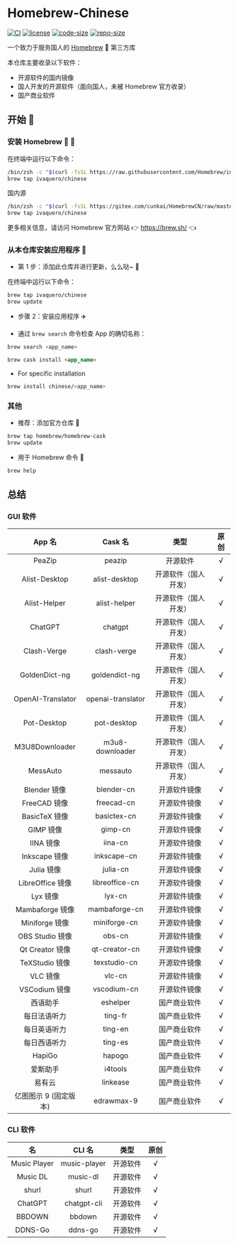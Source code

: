 # Homebrew-Chinese

[![CI](https://github.com/ivaquero/homebrew-chinese/actions/workflows/main.yml/badge.svg)](https://github.com/ivaquero/homebrew-chinese/actions/workflows/main.yml) [![license](https://img.shields.io/github/license/ivaquero/homebrew-chinese.svg)](https://img.shields.io/github/languages/license/homebrew-chinese.svg) [![code-size](https://img.shields.io/github/languages/code-size/ivaquero/homebrew-chinese.svg)](https://img.shields.io/github/languages/code-size/ivaquero/homebrew-chinese.svg) [![repo-size](https://img.shields.io/github/repo-size/ivaquero/homebrew-chinese.svg)](https://img.shields.io/github/repo-size/ivaquero/homebrew-chinese.svg)

一个致力于服务国人的 [Homebrew](https://github.com/Homebrew/brew) 🍺 第三方库

本仓库主要收录以下软件：

- 开源软件的国内镜像
- 国人开发的开源软件（面向国人，未被 Homebrew 官方收录）
- 国产商业软件

## 开始 🏃

### 安装 Homebrew 🍺 🚴

在终端中运行以下命令：

```sh
/bin/zsh -c "$(curl -fsSL https://raw.githubusercontent.com/Homebrew/install/master/install.sh)"
brew tap ivaquero/chinese
```

国内源

```sh
/bin/zsh -c "$(curl -fsSL https://gitee.com/cunkai/HomebrewCN/raw/master/Homebrew.sh)"
brew tap ivaquero/chinese
```

更多相关信息，请访问 Homebrew 官方网站 👉 https://brew.sh/ 👈

### 从本仓库安装应用程序 🚅

- 第 1 步：添加此仓库并进行更新，么么哒~ 💋

在终端中运行以下命令：

```sh
brew tap ivaquero/chinese
brew update
```

- 步骤 2：安装应用程序 ✈️

- 通过 `brew search` 命令检查 App 的确切名称：

```sh
brew search <app_name>
```

```markdown
brew cask install <app_name>
```

- For specific installation

```sh
brew install chinese/<app_name>
```

### 其他

- 推荐：添加官方仓库 🚀

```sh
brew tap homebrew/homebrew-cask
brew update
```

- 用于 Homebrew 命令 📖

```sh
brew help
```

## 总结

### GUI 软件

|        App 名         |      Cask 名      |         类型         | 原创 |
| :-------------------: | :---------------: | :------------------: | :--: |
|        PeaZip         |      peazip       |       开源软件       |  √   |
|     Alist-Desktop     |   alist-desktop   | 开源软件（国人开发） |  √   |
|     Alist-Helper      |   alist-helper    | 开源软件（国人开发） |  √   |
|        ChatGPT        |      chatgpt      | 开源软件（国人开发） |  √   |
|      Clash-Verge      |    clash-verge    | 开源软件（国人开发） |  √   |
|     GoldenDict-ng     |   goldendict-ng   | 开源软件（国人开发） |  √   |
|   OpenAI-Translator   | openai-translator | 开源软件（国人开发） |  √   |
|      Pot-Desktop      |    pot-desktop    | 开源软件（国人开发） |  √   |
|    M3U8Downloader     |  m3u8-downloader  | 开源软件（国人开发） |  √   |
|       MessAuto        |     messauto      | 开源软件（国人开发） |  √   |
|     Blender 镜像      |    blender-cn     |     开源软件镜像     |  √   |
|     FreeCAD 镜像      |    freecad-cn     |     开源软件镜像     |  √   |
|     BasicTeX 镜像     |    basictex-cn    |     开源软件镜像     |  √   |
|       GIMP 镜像       |      gimp-cn      |     开源软件镜像     |  √   |
|       IINA 镜像       |      iina-cn      |     开源软件镜像     |  √   |
|     Inkscape 镜像     |    inkscape-cn    |     开源软件镜像     |  √   |
|      Julia 镜像       |     julia-cn      |     开源软件镜像     |  √   |
|   LibreOffice 镜像    |  libreoffice-cn   |     开源软件镜像     |  √   |
|       Lyx 镜像        |      lyx-cn       |     开源软件镜像     |  √   |
|    Mambaforge 镜像    |   mambaforge-cn   |     开源软件镜像     |  √   |
|    Miniforge 镜像     |   miniforge-cn    |     开源软件镜像     |  √   |
|    OBS Studio 镜像    |      obs-cn       |     开源软件镜像     |  √   |
|    Qt Creator 镜像    |   qt-creator-cn   |     开源软件镜像     |  √   |
|    TeXStudio 镜像     |   texstudio-cn    |     开源软件镜像     |  √   |
|       VLC 镜像        |      vlc-cn       |     开源软件镜像     |  √   |
|     VSCodium 镜像     |    vscodium-cn    |     开源软件镜像     |  √   |
|       西语助手        |     eshelper      |     国产商业软件     |  √   |
|     每日法语听力      |      ting-fr      |     国产商业软件     |  √   |
|     每日英语听力      |      ting-en      |     国产商业软件     |  √   |
|     每日西语听力      |      ting-es      |     国产商业软件     |  √   |
|        HapiGo         |      hapogo       |     国产商业软件     |  √   |
|       爱斯助手        |      i4tools      |     国产商业软件     |  √   |
|        易有云         |     linkease      |     国产商业软件     |  √   |
| 亿图图示 9 (固定版本) |    edrawmax-9     |     国产商业软件     |  √   |

### CLI 软件

|      名      |    CLI 名    |   类型   | 原创 |
| :----------: | :----------: | :------: | :--: |
| Music Player | music-player | 开源软件 |  √   |
|   Music DL   |   music-dl   | 开源软件 |  √   |
|    shurl     |    shurl     | 开源软件 |  √   |
|   ChatGPT    | chatgpt-cli  | 开源软件 |  √   |
|    BBDOWN    |    bbdown    | 开源软件 |  √   |
|   DDNS-Go    |   ddns-go    | 开源软件 |  √   |
